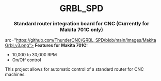 <h1 align="center">GRBL_SPD</h1>
<h3 align="center">Standard router integration board for CNC (Currently for Makita 701C only)</h3>

<img align="center">src="https://github.com/ThunderCNC/GRBL_SPD/blob/main/images/MakitaGrbl_v3.png">
**Features for Makita 701C:**
  - 10,000 to 30,000 RPM
  - On/Off control

This project allows for automatic control of a standard router for CNC machines. 
